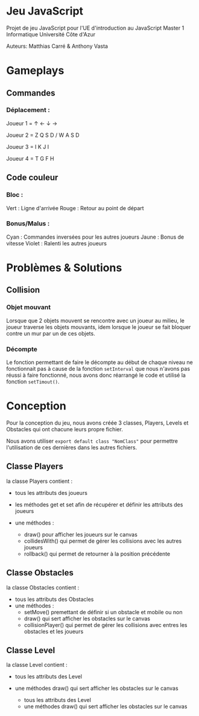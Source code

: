 # Jeu JavaScript
Projet de jeu JavaScript pour l'UE d'introduction au JavaScript Master 1 Informatique Université Côte d'Azur

Auteurs: Matthias Carré & Anthony Vasta

# Gameplays

## Commandes

### Déplacement :
   Joueur 1 = ↑ ← ↓ →
   
   Joueur 2 = Z Q S D / W A S D
   
   Joueur 3 = I K J I
   
   Joueur 4 = T G F H

## Code couleur

### Bloc :
   Vert : Ligne d'arrivée
   Rouge : Retour au point de départ

### Bonus/Malus :
   Cyan : Commandes inversées pour les autres joueurs
   Jaune : Bonus de vitesse
   Violet : Ralenti les autres joueurs
   
# Problèmes & Solutions

## Collision

### Objet mouvant
Lorsque que 2 objets mouvent se rencontre avec un joueur au milieu, le joueur traverse les objets mouvants, idem lorsque le joueur se fait bloquer contre un mur par un de ces objets.

### Décompte
Le fonction permettant de faire le décompte au début de chaque niveau ne fonctionnait pas à cause de la fonction `setInterval` que nous n'avons pas réussi à faire fonctionné, nous avons donc réarrangé le code et utilisé la fonction `setTimout()`.

# Conception
Pour la conception du jeu, nous avons créée 3 classes, Players, Levels et Obstacles qui ont chacune leurs propre fichier.

Nous avons utiliser `export default class "NomClass"` pour permettre l'utilisation de ces dernières dans les autres fichiers.

## Classe Players
la classe Players contient :

- tous les attributs des joueurs

- les méthodes get et set afin de récupérer et définir les attributs des joueurs
- une méthodes :
    - draw() pour afficher les joueurs sur le canvas
    - collidesWith() qui permet de gérer les collisions avec les autres joueurs
    - rollback() qui permet de retourner à la position précédente

## Classe Obstacles
la classe Obstacles contient :
- tous les attributs des Obstacles
- une méthodes :
    - setMove() premettant de définir si un obstacle et mobile ou non
    - draw() qui sert afficher les obstacles sur le canvas
    - collisionPlayer() qui permet de gérer les collisions avec entres les obstacles et les joueurs

## Classe Level
la classe Level contient :
- tous les attributs des Level
- une méthodes draw() qui sert afficher les obstacles sur le canvas

    - tous les attributs des Level
    - une méthodes draw() qui sert afficher les obstacles sur le canvas
